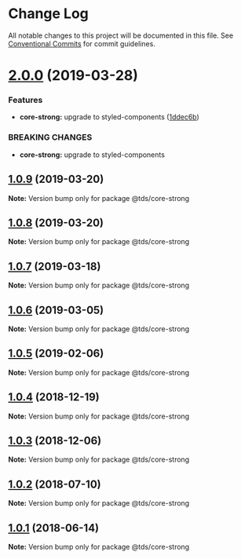 # Change Log

All notable changes to this project will be documented in this file.
See [Conventional Commits](https://conventionalcommits.org) for commit guidelines.

# [2.0.0](https://github.com/telusdigital/tds/compare/@tds/core-strong@1.0.9...@tds/core-strong@2.0.0) (2019-03-28)


### Features

* **core-strong:** upgrade to styled-components ([1ddec6b](https://github.com/telusdigital/tds/commit/1ddec6b))


### BREAKING CHANGES

* **core-strong:** upgrade to styled-components





## [1.0.9](https://github.com/telusdigital/tds/compare/@tds/core-strong@1.0.8...@tds/core-strong@1.0.9) (2019-03-20)

**Note:** Version bump only for package @tds/core-strong





## [1.0.8](https://github.com/telusdigital/tds/compare/@tds/core-strong@1.0.7...@tds/core-strong@1.0.8) (2019-03-20)

**Note:** Version bump only for package @tds/core-strong





## [1.0.7](https://github.com/telusdigital/tds/compare/@tds/core-strong@1.0.6...@tds/core-strong@1.0.7) (2019-03-18)

**Note:** Version bump only for package @tds/core-strong





## [1.0.6](https://github.com/telusdigital/tds/compare/@tds/core-strong@1.0.5...@tds/core-strong@1.0.6) (2019-03-05)

**Note:** Version bump only for package @tds/core-strong





## [1.0.5](https://github.com/telusdigital/tds/compare/@tds/core-strong@1.0.4...@tds/core-strong@1.0.5) (2019-02-06)

**Note:** Version bump only for package @tds/core-strong





<a name="1.0.4"></a>
## [1.0.4](https://github.com/telusdigital/tds/compare/@tds/core-strong@1.0.3...@tds/core-strong@1.0.4) (2018-12-19)




**Note:** Version bump only for package @tds/core-strong

<a name="1.0.3"></a>
## [1.0.3](https://github.com/telusdigital/tds/compare/@tds/core-strong@1.0.2...@tds/core-strong@1.0.3) (2018-12-06)




**Note:** Version bump only for package @tds/core-strong

<a name="1.0.2"></a>
## [1.0.2](https://github.com/telusdigital/tds/compare/@tds/core-strong@1.0.1...@tds/core-strong@1.0.2) (2018-07-10)




**Note:** Version bump only for package @tds/core-strong

<a name="1.0.1"></a>
## [1.0.1](https://github.com/telusdigital/tds/compare/@tds/core-strong@1.0.0...@tds/core-strong@1.0.1) (2018-06-14)




**Note:** Version bump only for package @tds/core-strong
